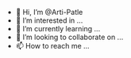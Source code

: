 - 👋 Hi, I’m @Arti-Patle
- 👀 I’m interested in ...
- 🌱 I’m currently learning ...
- 💞️ I’m looking to collaborate on ...
- 📫 How to reach me ...

<!---
Arti-Patle/Arti-Patle is a ✨ special ✨ repository because its `README.md` (this file) appears on your GitHub profile.
You can click the Preview link to take a look at your changes.
--->
